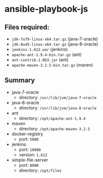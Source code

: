 # ansible-playbook-js
## Files required:
- `jdk-7u79-linux-x64.tar.gz` (java-7-oracle)
- `jdk-8u45-linux-x64.tar.gz` (java-8-oracle)
- `jenkins-1.612.war` (jenkins)
- `apache-ant-1.9.4-bin.tar.gz` (ant)
- `ant-contrib-1.0b3.jar` (ant)
- `apache-maven-3.2.5-bin.tar.gz` (maven)

## Summary
- java-7-oracle
  - directory: `/usr/lib/jvm/java-7-oracle`
- java-8-oracle
  - directory: `/usr/lib/jvm/java-8-oracle`
- ant
  - directory: `/opt/apache-ant-1.9.4`
- maven
  - directory: `/opt/apache-maven-3.2.5`
- docker-registry
  - port: `5000`
- jenkins
  - port: `10000`
  - version: `1.612`
- simple-file-server
  - port: `8000`
  - directory: `/opt/files`
